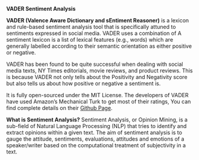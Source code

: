 
**VADER Sentiment Analysis**

**VADER (Valence Aware Dictionary and sEntiment Reasoner)** is a lexicon and rule-based sentiment analysis tool that is specifically attuned to sentiments expressed in social media. VADER uses a combination of A sentiment lexicon is a list of lexical features (e.g., words) which are generally labelled according to their semantic orientation as either positive or negative.

VADER has been found to be quite successful when dealing with social media texts, NY Times editorials, movie reviews, and product reviews. This is because VADER not only tells about the Positivity and Negativity score but also tells us about how positive or negative a sentiment is.

It is fully open-sourced under the MIT License. The developers of VADER have used Amazon’s Mechanical Turk to get most of their ratings, You can find complete details on their [Github Page](https://github.com/cjhutto/vaderSentiment).


**What is Sentiment Analysis?**
Sentiment Analysis, or Opinion Mining, is a sub-field of Natural Language Processing (NLP) that tries to identify and extract opinions within a given text. The aim of sentiment analysis is to gauge the attitude, sentiments, evaluations, attitudes and emotions of a speaker/writer based on the computational treatment of subjectivity in a text.
